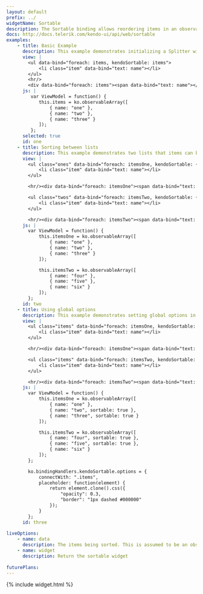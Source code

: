 ```yaml
---
layout: default
prefix: ../
widgetName: Sortable
description: The Sortable binding allows reordering items in an observableArray by drag and drop.
docs: http://docs.telerik.com/kendo-ui/api/web/sortable
examples:
    - title: Basic Example
      description: This example demonstrates initializing a Splitter widget with no additional options specified.
      view: |
        <ul data-bind="foreach: items, kendoSortable: items">
            <li class="item" data-bind="text: name"></li>
        </ul>
        <hr/>
        <div data-bind="foreach: items"><span data-bind="text: name"></span>,</div>
      js: |
         var ViewModel = function() {
            this.items = ko.observableArray([
                { name: "one" },
                { name: "two" },
                { name: "three" }
            ]);
         };
      selected: true
      id: one
    - title: Sorting between lists
      description: This example demonstrates two lists that items can be dragged within and between.
      view: |
        <ul class="ones" data-bind="foreach: itemsOne, kendoSortable: { data: itemsOne, connectWith: '.twos' }">
            <li class="item" data-bind="text: name"></li>
        </ul>

        <hr/><div data-bind="foreach: itemsOne"><span data-bind="text: name"></span>,</div><hr/>

        <ul class="twos" data-bind="foreach: itemsTwo, kendoSortable: { data: itemsTwo, connectWith: '.ones' }">
            <li class="item" data-bind="text: name"></li>
        </ul>

        <hr/><div data-bind="foreach: itemsTwo"><span data-bind="text: name"></span>,</div>
      js: |
        var ViewModel = function() {
            this.itemsOne = ko.observableArray([
                { name: "one" },
                { name: "two" },
                { name: "three" }
            ]);

            this.itemsTwo = ko.observableArray([
                { name: "four" },
                { name: "five" },
                { name: "six" }
            ]);
        };
      id: two
    - title: Using global options
      description: This example demonstrates setting global options in *ko.bindingHandlers.kendoSortable.options*. This helps to simplify the markup for settings that can be used as a default for all instances of this widget.
      view: |
        <ul class="items" data-bind="foreach: itemsOne, kendoSortable: itemsOne">
            <li class="item" data-bind="text: name"></li>
        </ul>

        <hr/><div data-bind="foreach: itemsOne"><span data-bind="text: name"></span>,</div><hr/>

        <ul class="items" data-bind="foreach: itemsTwo, kendoSortable: itemsTwo">
            <li class="item" data-bind="text: name"></li>
        </ul>

        <hr/><div data-bind="foreach: itemsTwo"><span data-bind="text: name"></span>,</div>
      js: |
        var ViewModel = function() {
            this.itemsOne = ko.observableArray([
                { name: "one" },
                { name: "two", sortable: true },
                { name: "three", sortable: true }
            ]);

            this.itemsTwo = ko.observableArray([
                { name: "four", sortable: true },
                { name: "five", sortable: true },
                { name: "six" }
            ]);
        };

        ko.bindingHandlers.kendoSortable.options = {
            connectWith: ".items",
            placeholder: function(element) {
                return element.clone().css({
                    "opacity": 0.3,
                    "border": "1px dashed #000000"
                });
            }
        };
      id: three
      
liveOptions:
    - name: data
      description: The items being sorted. This is assumed to be an observableArray. Items are spliced into and out of the array.
    - name: widget
      description: Return the sortable widget
      
futurePlans:
---
```


{% include widget.html %}

